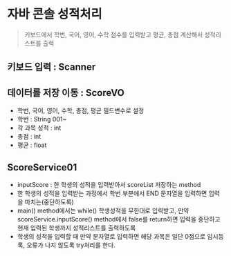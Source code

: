 # 자바 콘솔 성적처리

> 키보드에서 학번, 국어, 영어, 수학 점수를 입력받고 평균, 총점 계산해서 성적리스트를 출력

## 키보드 입력 : Scanner
## 데이터를 저장 이동 : ScoreVO
* 학번, 국어, 영어, 수학, 총점, 평균 필드변수로 설정
* 학번 : String 001~
* 각 과목 성적 : int
* 총점 : int
* 평균 : float

## ScoreService01
* inputScore : 한 학생의 성적을 입력받아서 scoreList 저장하는 method
* 한 학생의 성적을 입력받는 과정에서 학번 부분에서 END 문자열을 입력하면 입력을 마치는(중단하도록)
* main() method에서는 while() 학생성적을 무한대로 입력받고, 만약 scoreService.inputScore() method에서
false를 return하면 입력을 중단하고 현재 입력된 학생까지 성적리스트를 출력하도록
* 학생의 성적을 입력할 때 만약 문자열로 입력하면 해당 과목은 일단 0점으로 임시등록, 오류가 나지 않도록 try처리를 한다.
